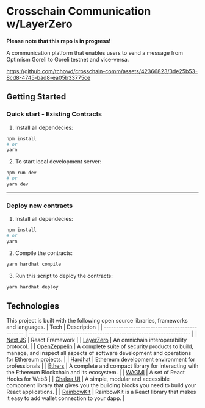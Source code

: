 # Crosschain Communication w/LayerZero

**Please note that this repo is in progress!**

A communication platform that enables users to send a message from Optimism Goreli to Goreli testnet and vice-versa. 


https://github.com/tchowd/crosschain-comm/assets/42366823/3de25b53-8cd8-4745-bad8-ea05b33775ce


## Getting Started

### Quick start - Existing Contracts

1. Install all dependecies:

```bash
npm install
# or
yarn
```

2. To start local development server:

```bash
npm run dev
# or
yarn dev
```

---

### Deploy new contracts

1. Install all dependecies:

```bash
npm install
# or
yarn
```

2. Compile the contracts:

```bash
yarn hardhat compile
```

3. Run this script to deploy the contracts:

```bash
yarn hardhat deploy
```

## Technologies

This project is built with the following open source libraries, frameworks and languages. 
| Tech | Description |
| --------------------------------------------- | ------------------------------------------------------------------ |
| [Next JS](https://nextjs.org/) | React Framework |
| [LayerZero](https://getfoundry.sh/) | An omnichain interoperability protocol. |
| [OpenZeppelin](https://www.openzeppelin.com/) | A complete suite of security products to build, manage, and inspect all aspects of software development and operations for Ethereum projects. |
| [Hardhat](https://hardhat.org/) | Ethereum development environment for professionals |
| [Ethers](https://docs.ethers.org/v5/) | A complete and compact library for interacting with the Ethereum Blockchain and its ecosystem. |
| [WAGMI](https://wagmi.sh/) | A set of React Hooks for Web3 |
| [Chakra UI](https://chakra-ui.com/) | A simple, modular and accessible component library that gives you the building blocks you need to build your React applications. |
| [RainbowKit](https://www.rainbowkit.com/docs/introduction) | RainbowKit is a React library that makes it easy to add wallet connection to your dapp. | 

